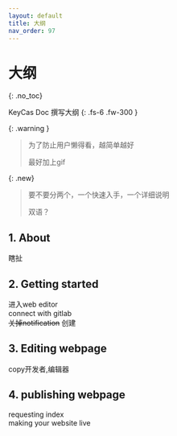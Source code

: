 ```yaml
---
layout: default
title: 大纲
nav_order: 97
---
```

# 大纲
{: .no_toc}

KeyCas Doc 撰写大纲
{: .fs-6 .fw-300 }

{: .warning }
> 为了防止用户懒得看，越简单越好
>
> 最好加上gif

{: .new}
> 要不要分两个，一个快速入手，一个详细说明
>
> 双语？


## 1. About
瞎扯
## 2. Getting started
进入web editor\
connect with gitlab\
~~关掉notification~~
创建
## 3. Editing webpage
copy开发者,编辑器
## 4. publishing webpage
requesting index\
making your website live